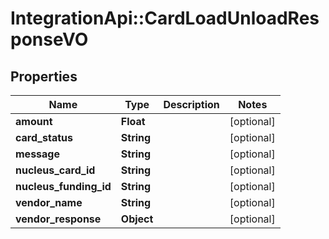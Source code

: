 # IntegrationApi::CardLoadUnloadResponseVO

## Properties
Name | Type | Description | Notes
------------ | ------------- | ------------- | -------------
**amount** | **Float** |  | [optional] 
**card_status** | **String** |  | [optional] 
**message** | **String** |  | [optional] 
**nucleus_card_id** | **String** |  | [optional] 
**nucleus_funding_id** | **String** |  | [optional] 
**vendor_name** | **String** |  | [optional] 
**vendor_response** | **Object** |  | [optional] 


